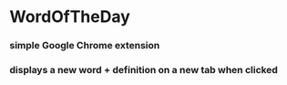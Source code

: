 # WordOfTheDay
### simple Google Chrome extension
### displays a new word + definition on a new tab when clicked
